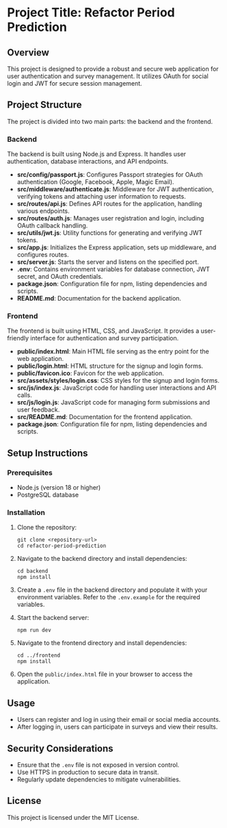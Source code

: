# Project Title: Refactor Period Prediction

## Overview

This project is designed to provide a robust and secure web application for user authentication and survey management. It utilizes OAuth for social login and JWT for secure session management.

## Project Structure

The project is divided into two main parts: the backend and the frontend.

### Backend

The backend is built using Node.js and Express. It handles user authentication, database interactions, and API endpoints.

 - **src/config/passport.js**: Configures Passport strategies for OAuth authentication (Google, Facebook, Apple, Magic Email).
- **src/middleware/authenticate.js**: Middleware for JWT authentication, verifying tokens and attaching user information to requests.
- **src/routes/api.js**: Defines API routes for the application, handling various endpoints.
- **src/routes/auth.js**: Manages user registration and login, including OAuth callback handling.
- **src/utils/jwt.js**: Utility functions for generating and verifying JWT tokens.
- **src/app.js**: Initializes the Express application, sets up middleware, and configures routes.
- **src/server.js**: Starts the server and listens on the specified port.
- **.env**: Contains environment variables for database connection, JWT secret, and OAuth credentials.
- **package.json**: Configuration file for npm, listing dependencies and scripts.
- **README.md**: Documentation for the backend application.

### Frontend

The frontend is built using HTML, CSS, and JavaScript. It provides a user-friendly interface for authentication and survey participation.

- **public/index.html**: Main HTML file serving as the entry point for the web application.
- **public/login.html**: HTML structure for the signup and login forms.
- **public/favicon.ico**: Favicon for the web application.
- **src/assets/styles/login.css**: CSS styles for the signup and login forms.
- **src/js/index.js**: JavaScript code for handling user interactions and API calls.
- **src/js/login.js**: JavaScript code for managing form submissions and user feedback.
- **src/README.md**: Documentation for the frontend application.
- **package.json**: Configuration file for npm, listing dependencies and scripts.

## Setup Instructions

### Prerequisites

- Node.js (version 18 or higher)
- PostgreSQL database

### Installation

1. Clone the repository:

   ```
   git clone <repository-url>
   cd refactor-period-prediction
   ```

2. Navigate to the backend directory and install dependencies:

   ```
   cd backend
   npm install
   ```

3. Create a `.env` file in the backend directory and populate it with your environment variables. Refer to the `.env.example` for the required variables.

4. Start the backend server:

   ```
   npm run dev
   ```

5. Navigate to the frontend directory and install dependencies:

   ```
   cd ../frontend
   npm install
   ```

6. Open the `public/index.html` file in your browser to access the application.

## Usage

- Users can register and log in using their email or social media accounts.
- After logging in, users can participate in surveys and view their results.

## Security Considerations

- Ensure that the `.env` file is not exposed in version control.
- Use HTTPS in production to secure data in transit.
- Regularly update dependencies to mitigate vulnerabilities.

## License

This project is licensed under the MIT License.
